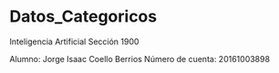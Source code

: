 # Datos_Categoricos
Inteligencia Artificial
Sección 1900

Alumno: Jorge Isaac Coello Berrios
Número de cuenta: 20161003898
